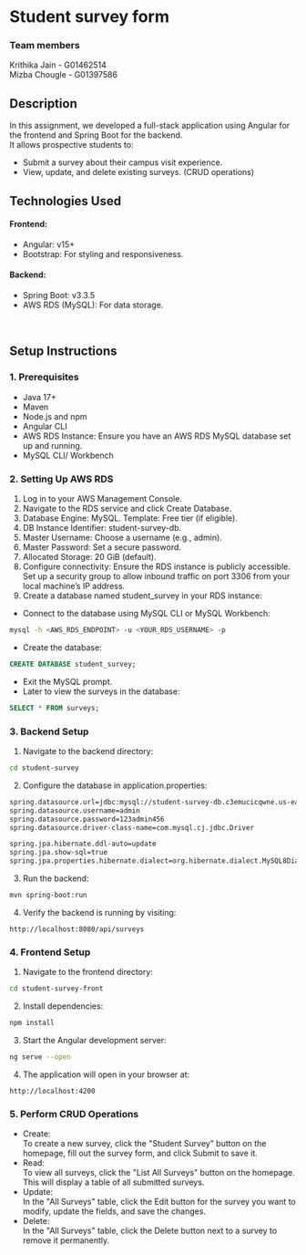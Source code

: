 # Student survey form
### Team members
Krithika Jain - G01462514<br>
Mizba Chougle - G01397586

## Description
In this assignment, we developed a full-stack application using Angular for the frontend and Spring Boot for the backend. <br>
It allows prospective students to:
- Submit a survey about their campus visit experience.
- View, update, and delete existing surveys. (CRUD operations)

## Technologies Used
#### Frontend:
- Angular: v15+
- Bootstrap: For styling and responsiveness.
#### Backend:
- Spring Boot: v3.3.5
- AWS RDS (MySQL): For data storage.
<br>

## Setup Instructions
### 1. Prerequisites
- Java 17+
- Maven
- Node.js and npm
- Angular CLI
- AWS RDS Instance: Ensure you have an AWS RDS MySQL database set up and running.
- MySQL CLI/ Workbench

###  2. Setting Up AWS RDS
1. Log in to your AWS Management Console.
2. Navigate to the RDS service and click Create Database.
3. Database Engine: MySQL.
Template: Free tier (if eligible).
4. DB Instance Identifier: student-survey-db.
5. Master Username: Choose a username (e.g., admin).
6. Master Password: Set a secure password.
7. Allocated Storage: 20 GiB (default).
8. Configure connectivity:
Ensure the RDS instance is publicly accessible.
Set up a security group to allow inbound traffic on port 3306 from your local machine’s IP address.
9. Create a database named student_survey in your RDS instance:
- Connect to the database using MySQL CLI or MySQL Workbench:
```bash
mysql -h <AWS_RDS_ENDPOINT> -u <YOUR_RDS_USERNAME> -p
```
- Create the database:
```sql
CREATE DATABASE student_survey;
```
- Exit the MySQL prompt.
- Later to view the surveys in the database:
```sql
SELECT * FROM surveys;
```

### 3. Backend Setup
1. Navigate to the backend directory:
```bash
cd student-survey
```
2. Configure the database in application.properties: 
```bash
spring.datasource.url=jdbc:mysql://student-survey-db.c3emucicqwne.us-east-1.rds.amazonaws.com:3306/student_survey
spring.datasource.username=admin
spring.datasource.password=123admin456
spring.datasource.driver-class-name=com.mysql.cj.jdbc.Driver

spring.jpa.hibernate.ddl-auto=update
spring.jpa.show-sql=true
spring.jpa.properties.hibernate.dialect=org.hibernate.dialect.MySQL8Dialect
```
3. Run the backend:
```bash
mvn spring-boot:run
```
4. Verify the backend is running by visiting:
```arduino
http://localhost:8080/api/surveys
```

### 4. Frontend Setup
1. Navigate to the frontend directory:
```bash
cd student-survey-front
```
2. Install dependencies:
```bash
npm install
```
3. Start the Angular development server:
```bash
ng serve --open
```
4. The application will open in your browser at:
```arduino
http://localhost:4200
```


### 5. Perform CRUD Operations
- Create: <br>To create a new survey, click the "Student Survey" button on the homepage, fill out the survey form, and click Submit to save it.
- Read: <br>To view all surveys, click the "List All Surveys" button on the homepage. This will display a table of all submitted surveys.
- Update: <br>In the "All Surveys" table, click the Edit button for the survey you want to modify, update the fields, and save the changes.
- Delete: <br>In the "All Surveys" table, click the Delete button next to a survey to remove it permanently.
